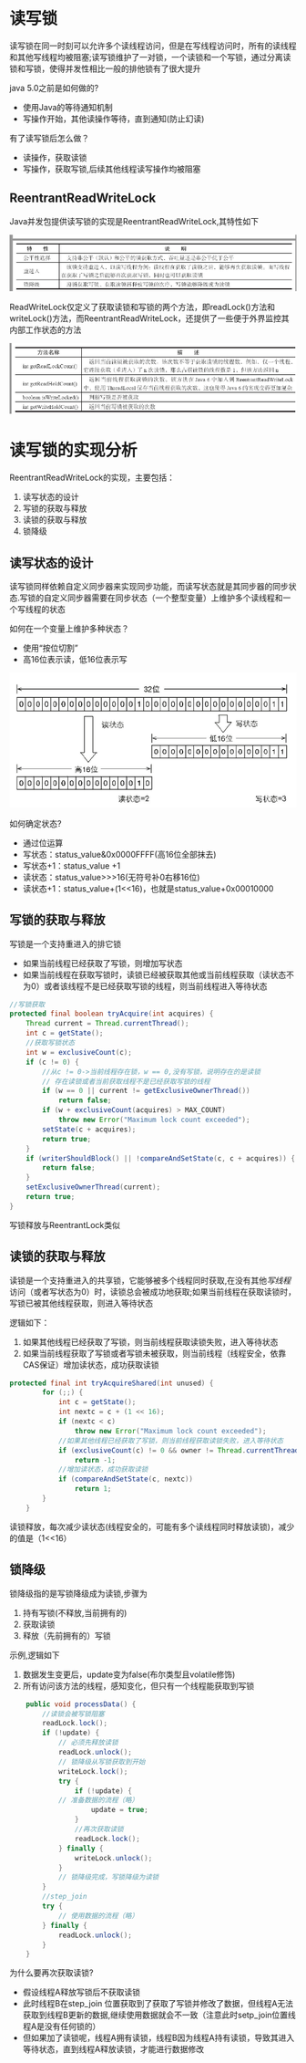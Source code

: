 # 读写锁

读写锁在同一时刻可以允许多个读线程访问，但是在写线程访问时，所有的读线程和其他写线程均被阻塞;读写锁维护了一对锁，一个读锁和一个写锁，通过分离读锁和写锁，使得并发性相比一般的排他锁有了很大提升

java 5.0之前是如何做的?
- 使用Java的等待通知机制
- 写操作开始，其他读操作等待，直到通知(防止幻读)

有了读写锁后怎么做？
- 读操作，获取读锁
- 写操作，获取写锁,后续其他线程读写操作均被阻塞

## ReentrantReadWriteLock

Java并发包提供读写锁的实现是ReentrantReadWriteLock,其特性如下

![lock](https://raw.githubusercontent.com/FameLsy/Images/master/thread/lock.png)

ReadWriteLock仅定义了获取读锁和写锁的两个方法，即readLock()方法和writeLock()方法，而ReentrantReadWriteLock，还提供了一些便于外界监控其内部工作状态的方法

![lock2](https://raw.githubusercontent.com/FameLsy/Images/master/thread/lock2.png)

# 读写锁的实现分析
ReentrantReadWriteLock的实现，主要包括：
1. 读写状态的设计
2. 写锁的获取与释放
3. 读锁的获取与释放
4. 锁降级

## 读写状态的设计

读写锁同样依赖自定义同步器来实现同步功能，而读写状态就是其同步器的同步状态.写锁的自定义同步器需要在同步状态（一个整型变量）上维护多个读线程和一个写线程的状态

如何在一个变量上维护多种状态？
- 使用“按位切割”
- 高16位表示读，低16位表示写

![lock3](https://raw.githubusercontent.com/FameLsy/Images/master/thread/lock3.png)

如何确定状态?
- 通过位运算
- 写状态：status_value&0x0000FFFF(高16位全部抹去)
- 写状态+1：status_value +1
- 读状态：status_value>>>16(无符号补0右移16位)
- 读状态+1：status_value+(1<<16)，也就是status_value+0x00010000

## 写锁的获取与释放

写锁是一个支持重进入的排它锁
- 如果当前线程已经获取了写锁，则增加写状态
- 如果当前线程在获取写锁时，读锁已经被获取其他或当前线程获取（读状态不为0）或者该线程不是已经获取写锁的线程，则当前线程进入等待状态

```java
//写锁获取
protected final boolean tryAcquire(int acquires) {
    Thread current = Thread.currentThread();
    int c = getState();
    //获取写锁状态
    int w = exclusiveCount(c);
    if (c != 0) {
        //从c != 0->当前线程存在锁，w == 0,没有写锁，说明存在的是读锁
        // 存在读锁或者当前获取线程不是已经获取写锁的线程
        if (w == 0 || current != getExclusiveOwnerThread())
            return false;
        if (w + exclusiveCount(acquires) > MAX_COUNT)
            throw new Error("Maximum lock count exceeded");
        setState(c + acquires);
        return true;
    }
    if (writerShouldBlock() || !compareAndSetState(c, c + acquires)) {
        return false;
    }
    setExclusiveOwnerThread(current);
    return true;
}
```

写锁释放与ReentrantLock类似

## 读锁的获取与释放

读锁是一个支持重进入的共享锁，它能够被多个线程同时获取,在没有其他*写线程*访问（或者写状态为0）时，读锁总会被成功地获取;如果当前线程在获取读锁时，写锁已被其他线程获取，则进入等待状态

逻辑如下：
1. 如果其他线程已经获取了写锁，则当前线程获取读锁失败，进入等待状态
2. 如果当前线程获取了写锁或者写锁未被获取，则当前线程（线程安全，依靠CAS保证）增加读状态，成功获取读锁

```java
protected final int tryAcquireShared(int unused) {
        for (;;) {
            int c = getState();
            int nextc = c + (1 << 16);
            if (nextc < c)
                throw new Error("Maximum lock count exceeded");
            //如果其他线程已经获取了写锁，则当前线程获取读锁失败，进入等待状态
            if (exclusiveCount(c) != 0 && owner != Thread.currentThread())
                return -1;
            //增加读状态，成功获取读锁
            if (compareAndSetState(c, nextc))
                return 1;
        }
    }
```

读锁释放，每次减少读状态(线程安全的，可能有多个读线程同时释放读锁)，减少的值是（1<<16）


## 锁降级

锁降级指的是写锁降级成为读锁,步骤为
1. 持有写锁(不释放,当前拥有的)
2. 获取读锁
3. 释放（先前拥有的）写锁

示例,逻辑如下
1. 数据发生变更后，update变为false(布尔类型且volatile修饰)
2. 所有访问该方法的线程，感知变化，但只有一个线程能获取到写锁
```java
    public void processData() {
        //读锁会被写锁阻塞
        readLock.lock();
        if (!update) {
            // 必须先释放读锁
            readLock.unlock();
            // 锁降级从写锁获取到开始
            writeLock.lock();
            try {
                if (!update) {
            // 准备数据的流程（略）
                    update = true;
                }
                //再次获取读锁
                readLock.lock();
            } finally {
                writeLock.unlock();
            }
            // 锁降级完成，写锁降级为读锁
        }
        //step_join
        try {
            // 使用数据的流程（略）
        } finally {
            readLock.unlock();
        }
    }
```

为什么要再次获取读锁?
- 假设线程A释放写锁后不获取读锁
- 此时线程B在step_join 位置获取到了获取了写锁并修改了数据，但线程A无法获取到线程B更新的数据,继续使用数据就会不一致（注意此时setp_join位置线程A是没有任何锁的）
- 但如果加了读锁呢，线程A拥有读锁，线程B因为线程A持有读锁，导致其进入等待状态，直到线程A释放读锁，才能进行数据修改

